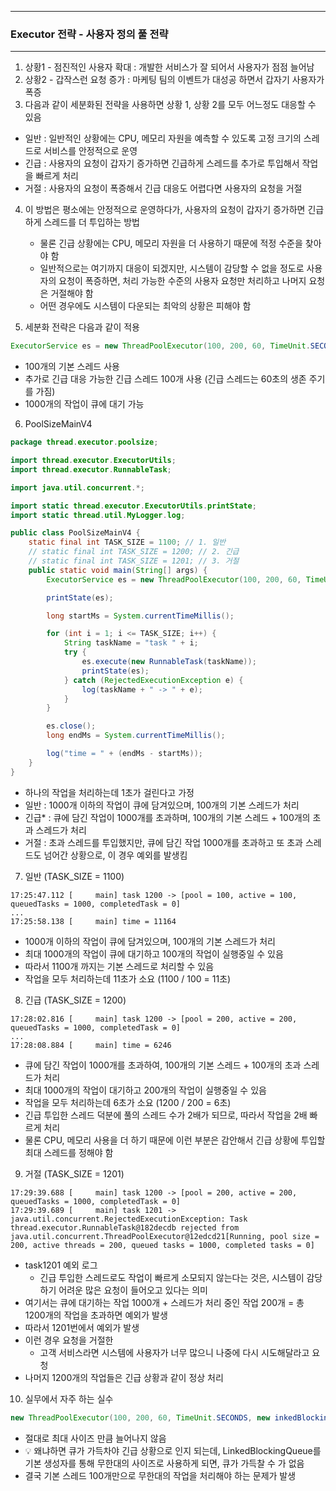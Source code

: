 -----
### Executor 전략 - 사용자 정의 풀 전략
-----
1. 상황1 - 점진적인 사용자 확대 : 개발한 서비스가 잘 되어서 사용자가 점점 늘어남
2. 상황2 - 갑작스런 요청 증가 : 마케팅 팀의 이벤트가 대성공 하면서 갑자기 사용자가 폭증
3. 다음과 같이 세분화된 전략을 사용하면 상황 1, 상황 2를 모두 어느정도 대응할 수 있음
  - 일반 : 일반적인 상황에는 CPU, 메모리 자원을 예측할 수 있도록 고정 크기의 스레드로 서비스를 안정적으로 운영
  - 긴급 : 사용자의 요청이 갑자기 증가하면 긴급하게 스레드를 추가로 투입해서 작업을 빠르게 처리
  - 거절 : 사용자의 요청이 폭증해서 긴급 대응도 어렵다면 사용자의 요청을 거절

4. 이 방법은 평소에는 안정적으로 운영하다가, 사용자의 요청이 갑자기 증가하면 긴급하게 스레드를 더 투입하는 방법
   - 물론 긴급 상황에는 CPU, 메모리 자원을 더 사용하기 때문에 적정 수준을 찾아야 함
   - 일반적으로는 여기까지 대응이 되겠지만, 시스템이 감당할 수 없을 정도로 사용자의 요청이 폭증하면, 처리 가능한 수준의 사용자 요청만 처리하고 나머지 요청은 거절해야 함
   - 어떤 경우에도 시스템이 다운되는 최악의 상황은 피해야 함

5. 세분화 전략은 다음과 같이 적용
```java
ExecutorService es = new ThreadPoolExecutor(100, 200, 60, TimeUnit.SECONDS, new ArrayBlockingQueue<>(1000));
```
  - 100개의 기본 스레드 사용
  - 추가로 긴급 대응 가능한 긴급 스레드 100개 사용 (긴급 스레드는 60초의 생존 주기를 가짐)
  - 1000개의 작업이 큐에 대기 가능

6. PoolSizeMainV4
```java
package thread.executor.poolsize;

import thread.executor.ExecutorUtils;
import thread.executor.RunnableTask;

import java.util.concurrent.*;

import static thread.executor.ExecutorUtils.printState;
import static thread.util.MyLogger.log;

public class PoolSizeMainV4 {
    static final int TASK_SIZE = 1100; // 1. 일반
    // static final int TASK_SIZE = 1200; // 2. 긴급
    // static final int TASK_SIZE = 1201; // 3. 거절
    public static void main(String[] args) {
        ExecutorService es = new ThreadPoolExecutor(100, 200, 60, TimeUnit.SECONDS, new ArrayBlockingQueue<>(1000));

        printState(es);

        long startMs = System.currentTimeMillis();

        for (int i = 1; i <= TASK_SIZE; i++) {
            String taskName = "task " + i;
            try {
                es.execute(new RunnableTask(taskName));
                printState(es);
            } catch (RejectedExecutionException e) {
                log(taskName + " -> " + e);
            }
        }

        es.close();
        long endMs = System.currentTimeMillis();

        log("time = " + (endMs - startMs));
    }
}
```
   - 하나의 작업을 처리하는데 1초가 걸린다고 가정
   - 일반 : 1000개 이하의 작업이 큐에 담겨있으며, 100개의 기본 스레드가 처리
   - 긴급* : 큐에 담긴 작업이 1000개를 초과하며, 100개의 기본 스레드 + 100개의 초과 스레드가 처리
   - 거절 : 초과 스레드를 투입했지만, 큐에 담긴 작업 1000개를 초과하고 또 초과 스레드도 넘어간 상황으로, 이 경우 예외를 발생킴

7. 일반 (TASK_SIZE = 1100)
```
17:25:47.112 [     main] task 1200 -> [pool = 100, active = 100, queuedTasks = 1000, completedTask = 0]
...
17:25:58.138 [     main] time = 11164
```
  - 1000개 이하의 작업이 큐에 담겨있으며, 100개의 기본 스레드가 처리
  - 최대 1000개의 작업이 큐에 대기하고 100개의 작업이 실행중일 수 있음
  - 따라서 1100개 까지는 기본 스레드로 처리할 수 있음
  - 작업을 모두 처리하는데 11초가 소요 (1100 / 100 = 11초)

8. 긴급 (TASK_SIZE = 1200)
```
17:28:02.816 [     main] task 1200 -> [pool = 200, active = 200, queuedTasks = 1000, completedTask = 0]
...
17:28:08.884 [     main] time = 6246
```
  - 큐에 담긴 작업이 1000개를 초과하여, 100개의 기본 스레드 + 100개의 초과 스레드가 처리
  - 최대 1000개의 작업이 대기하고 200개의 작업이 실행중일 수 있음
  - 작업을 모두 처리하는데 6초가 소요 (1200 / 200 = 6초)
  - 긴급 투입한 스레드 덕분에 풀의 스레드 수가 2배가 되므로, 따라서 작업을 2배 빠르게 처리
  - 물론 CPU, 메모리 사용을 더 하기 때문에 이런 부분은 감안해서 긴급 상황에 투입할 최대 스레드를 정해야 함

9. 거절 (TASK_SIZE = 1201)
```
17:29:39.688 [     main] task 1200 -> [pool = 200, active = 200, queuedTasks = 1000, completedTask = 0]
17:29:39.689 [     main] task 1201 -> java.util.concurrent.RejectedExecutionException: Task thread.executor.RunnableTask@182decdb rejected from java.util.concurrent.ThreadPoolExecutor@12edcd21[Running, pool size = 200, active threads = 200, queued tasks = 1000, completed tasks = 0]
```
  - task1201 예외 로그
    + 긴급 투입한 스레드로도 작업이 빠르게 소모되지 않는다는 것은, 시스템이 감당하기 어려운 많은 요청이 들어오고 있다는 의미
  - 여기서는 큐에 대기하는 작업 1000개 + 스레드가 처리 중인 작업 200개 = 총 1200개의 작업을 초과하면 예외가 발생
  - 따라서 1201번에서 예외가 발생
  - 이런 경우 요청을 거절한
    + 고객 서비스라면 시스템에 사용자가 너무 많으니 나중에 다시 시도해달라고 요청
  - 나머지 1200개의 작업들은 긴급 상황과 같이 정상 처리

10. 실무에서 자주 하는 실수
```java
new ThreadPoolExecutor(100, 200, 60, TimeUnit.SECONDS, new inkedBlockingQueue());
```
  - 절대로 최대 사이즈 만큼 늘어나지 않음
  - 💡 왜냐하면 큐가 가득차야 긴급 상황으로 인지 되는데, LinkedBlockingQueue를 기본 생성자를 통해 무한대의 사이즈로 사용하게 되면, 큐가 가득찰 수 가 없음
  - 결국 기본 스레드 100개만으로 무한대의 작업을 처리해야 하는 문제가 발생
  
